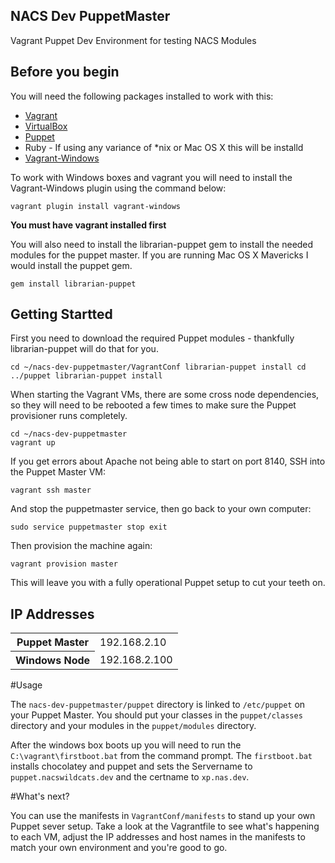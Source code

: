 ## NACS Dev PuppetMaster

Vagrant Puppet Dev Environment for testing NACS Modules


## Before you begin

You will need the following packages installed to work with this:

* [Vagrant](http://vagrantup.com)
* [VirtualBox](http://www.virtualbox.org)
* [Puppet](http://www.puppetlabs.com)
* Ruby - If using any variance of *nix or Mac OS X this will be installd
* [Vagrant-Windows](https://github.com/WinRB/vagrant-windows) 

To work with Windows boxes and vagrant you will need to install the Vagrant-Windows plugin using the command below:

``vagrant plugin install vagrant-windows``

**You must have vagrant installed first**

You will also need to install the librarian-puppet gem to install the needed modules for the puppet master.  If you are running Mac OS X Mavericks I would install the puppet gem.

``gem install librarian-puppet``


## Getting Startted

First you need to download the required Puppet modules - thankfully librarian-puppet will do that for you. 

``
cd ~/nacs-dev-puppetmaster/VagrantConf
librarian-puppet install
cd ../puppet
librarian-puppet install 
``

When starting the Vagrant VMs, there are some cross node dependencies, so they will need to be rebooted a few times to make sure the Puppet provisioner runs completely.

```
cd ~/nacs-dev-puppetmaster
vagrant up
```

If you get errors about Apache not being able to start on port 8140, SSH into the Puppet Master VM:

``vagrant ssh master``

And stop the puppetmaster service, then go back to your own computer:

``
sudo service puppetmaster stop
exit
``

Then provision the machine again:

``vagrant provision master``

This will leave you with a fully operational Puppet setup to cut your teeth on.

## IP Addresses

<table>
<tr><th>Puppet Master</th><td>192.168.2.10</td></tr>
<tr><th>Windows Node</th><td>192.168.2.100</td></tr>
</table>

#Usage

The ``nacs-dev-puppetmaster/puppet`` directory is linked to ``/etc/puppet`` on your Puppet Master. You should put your classes in the ``puppet/classes`` directory and your modules in the ``puppet/modules`` directory.

After the windows box boots up you will need to run the ``C:\vagrant\firstboot.bat`` from the command prompt.  The ``firstboot.bat`` installs chocolatey and puppet and sets the Servername to ``puppet.nacswildcats.dev`` and the certname to ``xp.nas.dev``.

#What's next?

You can use the manifests in ``VagrantConf/manifests`` to stand up your own Puppet sever setup. Take a look at the Vagrantfile to see what's happening to each VM, adjust the IP addresses and host names in the manifests to match your own environment and you're good to go.
